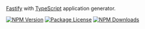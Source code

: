 [Fastify](https://www.fastify.io/) with [TypeScript](https://www.npmjs.com/package/typescript) application generator.

<a href="https://www.npmjs.com/package/create-fastify-ts" target="_blank"><img src="https://img.shields.io/npm/v/create-fastify-ts.svg" alt="NPM Version" /></a>
<a href="https://www.npmjs.com/package/create-fastify-ts" target="_blank"><img src="https://img.shields.io/npm/l/create-fastify-ts.svg" alt="Package License" /></a>
<a href="https://www.npmjs.com/package/create-fastify-ts" target="_blank"><img src="https://img.shields.io/npm/dm/create-fastify-ts.svg" alt="NPM Downloads" /></a>
